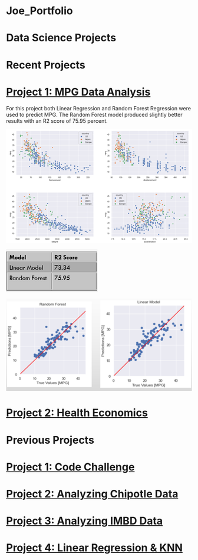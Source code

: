# Joe_Portfolio

# Data Science Projects


# Recent Projects

# [Project 1:  MPG Data Analysis](https://github.com/jleealejandro/ga_projects.git)
 For this project both Linear Regression and Random Forest Regression were used to predict MPG.  The Random Forest model produced slightly better results
  with an R2 score of 75.95 percent.
  
 ![MPG](https://github.com/jleealejandro/ga_projects/blob/main/images/MPG%20EDA.png?raw=true)
 




![Summary](https://github.com/jleealejandro/ga_projects/blob/main/images/MPG%20Regression%20Summary.png)




![Plots](https://github.com/jleealejandro/ga_projects/blob/main/images/MPG%20Regression%20Plots.png)






#




# [Project 2:  Health Economics](https://github.com/jleealejandro/ga_projects.git)





# Previous Projects

# [Project 1:  Code Challenge](https://github.com/jleealejandro/ga_projects)

# [Project 2:  Analyzing Chipotle Data](https://github.com/jleealejandro/ga_projects)

# [Project 3:  Analyzing IMBD Data](https://github.com/jleealejandro/ga_projects)

# [Project 4: Linear Regression & KNN](https://github.com/jleealejandro/ga_projects)
